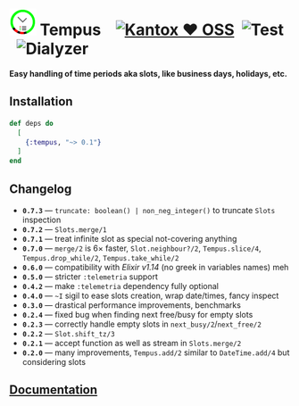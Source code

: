 # ![Tempus](https://raw.githubusercontent.com/am-kantox/tempus/master/stuff/tempus-48x48.png) Tempus    [![Kantox ❤ OSS](https://img.shields.io/badge/❤-kantox_oss-informational.svg)](https://kantox.com/)  ![Test](https://github.com/am-kantox/tempus/workflows/Test/badge.svg)  ![Dialyzer](https://github.com/am-kantox/tempus/workflows/Dialyzer/badge.svg)

**Easy handling of time periods aka slots, like business days, holidays, etc.**

## Installation

```elixir
def deps do
  [
    {:tempus, "~> 0.1"}
  ]
end
```

## Changelog
- **`0.7.3`** — `truncate: boolean() | non_neg_integer()` to truncate `Slots` inspection
- **`0.7.2`** — `Slots.merge/1`
- **`0.7.1`** — treat infinite slot as special not-covering anything
- **`0.7.0`** — `merge/2` is 6× faster, `Slot.neighbour?/2`, `Tempus.slice/4`, `Tempus.drop_while/2`, `Tempus.take_while/2`
- **`0.6.0`** — compatibility with _Elixir v1.14_ (no greek in variables names) meh
- **`0.5.0`** — stricter `:telemetria` support
- **`0.4.2`** — make `:telemetria` dependency fully optional
- **`0.4.0`** — `~I` sigil to ease slots creation, wrap date/times, fancy inspect
- **`0.3.0`** — drastical performance improvements, benchmarks
- **`0.2.4`** — fixed bug when finding next free/busy for empty slots
- **`0.2.3`** — correctly handle empty slots in `next_busy/2`/`next_free/2`
- **`0.2.2`** — `Slot.shift_tz/3`
- **`0.2.1`** — accept function as well as stream in `Slots.merge/2`
- **`0.2.0`** — many improvements, `Tempus.add/2` similar to `DateTime.add/4` but considering slots

## [Documentation](https://hexdocs.pm/tempus)
